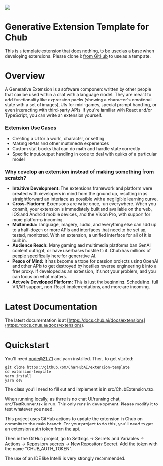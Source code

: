 ![](demo.GIF)

# Generative Extension Template for Chub

This is a template extension that does nothing, to be used as a base
when developing extensions. Please clone it [from GitHub](https://github.com/CharHubAI/extension-template) to use as a template.

# Overview

A Generative Extension is a software component written by other people that can be used within a chat with a language model. They are meant to add functionality like expression packs (showing a character's emotional state with a set of images), UIs for mini-games, special prompt handling, or even interacting with third-party APIs. If you're familiar with React and/or TypeScript, you can write an extension yourself.

### Extension Use Cases
- Creating a UI for a world, character, or setting
- Making RPGs and other multimedia experiences
- Custom stat blocks that can do math and handle state correctly
- Specific input/output handling in code to deal with quirks of a particular model

### Why develop an extension instead of making something from scratch?
- **Intuitive Development:** The extensions framework and platform were created with developers in mind from the ground up, resulting in as straightforward an interface as possible with a negligible learning curve. 
- **Cross-Platform:** Extensions are write once, run everywhere. When you commit, your extension is immediately built and available on the web, iOS and Android mobile devices, and the Vision Pro, with support for more platforms incoming. 
- **Multimedia:** Language, imagery, audio, and everything else can add up to a half-dozen or more APIs and interfaces that need to be set up, tested, monitored. With an extension, a unified interface for all of it is built in.
- **Audience Reach:** Many gaming and multimedia platforms ban GenAI content outright, or have userbases hostile to it. Chub has millions of people specifically here for generative AI.
- **Peace of Mind:** It has become a trope for passion projects using OpenAI and other APIs to get destroyed by hostiles reverse engineering it into a free proxy. If developed as an extension, it's not your problem, and you can focus on what matters.
- **Actively Developed Platform:** This is just the beginning. Scheduling, full VR/AR support, non-React implementations, and more are incoming.


# Latest Documentation

The latest documentation is at [https://docs.chub.ai/docs/extensions](https://docs.chub.ai/docs/extensions).

# Quickstart

You'll need node@21.7.1 and yarn installed.
Then, to get started:

``` 
git clone https://github.com/CharHubAI/extension-template
cd extension-template
yarn install
yarn dev
```

The class you'll need to fill out and implement is in src/ChubExtension.tsx.

When running locally, as there is no chat UI/running chat, src/TestRunner.tsx is run. This only runs in development.
Please modify it to test whatever you need.

This project uses GitHub actions to update the extension in Chub on 
commits to the main branch. For your project to do this,
you'll need to get an extension auth token from [the api](https://api.chub.ai/openapi/swagger#/User%20Account/create_projects_token_account_tokens_projects_post).

Then in the GitHub project, go to Settings -> Secrets and Variables -> Actions ->
Repository secrets -> New Repository Secret. Add the token with the name "CHUB_AUTH_TOKEN".

The use of an IDE like Intellij is very strongly recommended.
